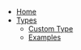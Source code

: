   * [Home](${WIKI.HOME})
  * [Types](${WIKI.TYPE})
    * [Custom Type](${WIKI.TYPE_CUSTOM})
    * [Examples](${WIKI.TYPE_EXAMPLE})
